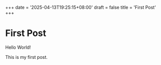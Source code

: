 +++
date = '2025-04-13T19:25:15+08:00'
draft = false
title = 'First Post'
+++

# First Post

Hello World!

This is my first post.